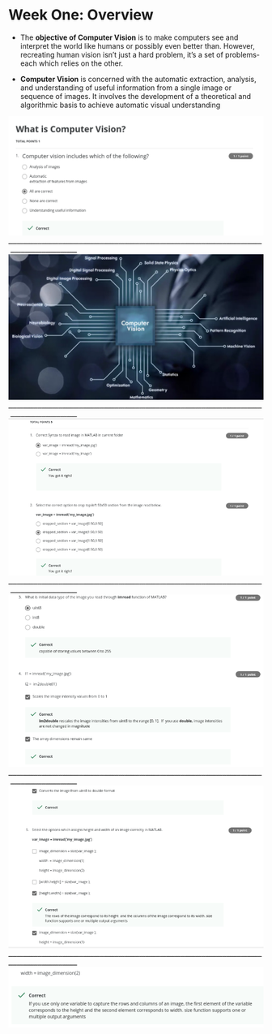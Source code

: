 # Week One: Overview

- The **objective of Computer Vision** is to make computers see and interpret the world like humans or possibly even better than. However, recreating human vision isn’t just a hard problem, it’s a set of problems- each which relies on the other.

- **Computer Vision** is concerned with the automatic extraction, analysis, and understanding of useful information from a single image or sequence of images.  It involves the development of a theoretical and algorithmic basis to achieve automatic visual understanding



![Quiz1](https://github.com/AyaKhaledYousef/Computer-Vision-basics-Coursera/blob/main/Week%201/Images/Quiz1.png)
ـــــــــــــــــــــــــــــــــــــــــــــــــــــــــــــــــــــــــــــــــــــــــــــــــــــــــــــــــــــــــــــــــــــــــــــــــــــــــــ
![General](https://github.com/AyaKhaledYousef/Computer-Vision-basics-Coursera/blob/main/Week%201/Images/General.png)
ـــــــــــــــــــــــــــــــــــــــــــــــــــــــــــــــــــــــــــــــــــــــــــــــــــــــــــــــــــــــــــــــــــــــــــــــــــــــــــ
![q1](https://github.com/AyaKhaledYousef/Computer-Vision-basics-Coursera/blob/main/Week%201/Images/q1.png)
ـــــــــــــــــــــــــــــــــــــــــــــــــــــــــــــــــــــــــــــــــــــــــــــــــــــــــــــــــــــــــــــــــــــــــــــــــــــــــــ
![q2](https://github.com/AyaKhaledYousef/Computer-Vision-basics-Coursera/blob/main/Week%201/Images/q2.png)
ـــــــــــــــــــــــــــــــــــــــــــــــــــــــــــــــــــــــــــــــــــــــــــــــــــــــــــــــــــــــــــــــــــــــــــــــــــــــــــ
![q3](https://github.com/AyaKhaledYousef/Computer-Vision-basics-Coursera/blob/main/Week%201/Images/q3.png)
ـــــــــــــــــــــــــــــــــــــــــــــــــــــــــــــــــــــــــــــــــــــــــــــــــــــــــــــــــــــــــــــــــــــــــــــــــــــــــــ
![q4](https://github.com/AyaKhaledYousef/Computer-Vision-basics-Coursera/blob/main/Week%201/Images/q4.png)

